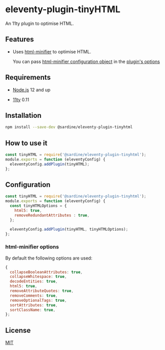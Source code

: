 # eleventy-plugin-tinyHTML

An 11ty plugin to optimise HTML.

## Features


- Uses [html-minifier](https://github.com/kangax/html-minifier) to optimise HTML.

  You can pass [html-minifier configuration object](https://github.com/kangax/html-minifier#options-quick-reference) in the [plugin's options](./Configuration)


## Requirements

- [Node.js](https://nodejs.org/en/download/) 12 and up

- [11ty](https://www.11ty.dev/) 0.11

## Installation

```bash
npm install --save-dev @sardine/eleventy-plugin-tinyhtml
```

## How to use it

```javascript
const tinyHTML = require('@sardine/eleventy-plugin-tinyhtml');
module.exports = function (eleventyConfig) {
  eleventyConfig.addPlugin(tinyHTML);
};
```

## Configuration

```javascript
const tinyHTML = require('@sardine/eleventy-plugin-tinyhtml');
module.exports = function (eleventyConfig) {
  const tinyHTMLOptions = {
    html5: true,
    removeRedundantAttributes : true,
  };

  eleventyConfig.addPlugin(tinyHTML, tinyHTMLOptions);
};
```

### html-minifier options

By default the following options are used:

```javascript
{
  collapseBooleanAttributes: true,
  collapseWhitespace: true,
  decodeEntities: true,
  html5: true,
  removeAttributeQuotes: true,
  removeComments: true,
  removeOptionalTags: true,
  sortAttributes: true,
  sortClassName: true,
};
```

## License

[MIT](./LICENSE)
